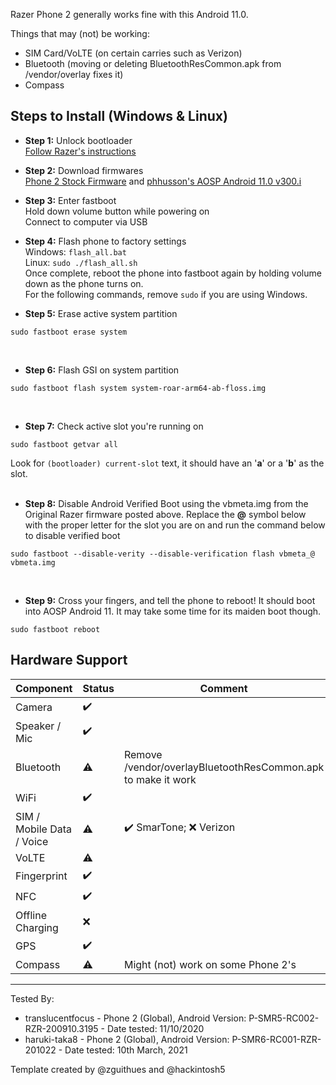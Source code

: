 Razer Phone 2 generally works fine with this Android 11.0.

Things that may (not) be working:
* SIM Card/VoLTE (on certain carries such as Verizon)
* Bluetooth (moving or deleting BluetoothResCommon.apk from /vendor/overlay fixes it)
* Compass

## Steps to Install (Windows & Linux)
* **Step 1:** Unlock bootloader\
[Follow Razer's instructions](https://developer.razer.com/razer-phone-dev-tools/general-instructions/?_ga=2.262586380.1842452119.1605102124-783954625.1600236093?_ga=2.262586380.1842452119.1605102124-783954625.1600236093)<br/>

* **Step 2:** Download firmwares\
 [Phone 2 Stock Firmware](https://s3.amazonaws.com/cheryl-factory-images/aura-p-release-3141-user-full.zip) and
 [phhusson's AOSP Android 11.0 v300.i](https://github.com/phhusson/treble_experimentations/releases/download/v300.i/system-roar-arm64-ab-floss.img.xz)<br/>

* **Step 3:** Enter fastboot\
    Hold down volume button while powering on\
    Connect to computer via USB<br/>

* **Step 4:** Flash phone to factory settings\
 Windows: `flash_all.bat`\
 Linux: `sudo ./flash_all.sh`\
 Once complete, reboot the phone into fastboot again by holding volume down as the phone turns on.\
 For the following commands, remove `sudo` if you are using Windows.


* **Step 5:** Erase active system partition
```
sudo fastboot erase system
```
<br/>


* **Step 6:** Flash GSI on system partition
```
sudo fastboot flash system system-roar-arm64-ab-floss.img
```
<br/>


* **Step 7:** Check active slot you're running on
```
sudo fastboot getvar all
```

Look for `(bootloader) current-slot` text, it should have an '**a**' or a '**b**' as the slot.<br/><br/>

* **Step 8:** Disable Android Verified Boot using the vbmeta.img from the Original Razer firmware posted above. Replace the **@** symbol below with the proper letter for the slot you are on and run the command below to disable verified boot
```
sudo fastboot --disable-verity --disable-verification flash vbmeta_@ vbmeta.img
```
<br/>

* **Step 9:** Cross your fingers, and tell the phone to reboot! It should boot into AOSP Android 11. It may take some time for its maiden boot though.
```
sudo fastboot reboot
```

## Hardware Support
| Component                 | Status |      Comment                                         |
|---------------------------|--------|------------------------------------------------------|
| Camera                    | ✔️     |                                                      |
| Speaker / Mic             | ✔️     |                                                      |
| Bluetooth                 | ⚠️     | Remove /vendor/overlayBluetoothResCommon.apk to make it work |
| WiFi                      | ✔️     |                                                      |
| SIM / Mobile Data / Voice | ⚠️     | ✔️ SmarTone; ❌ Verizon                             |
| VoLTE                     | ⚠️     |                                                      |
| Fingerprint               | ✔️     |                                                      |
| NFC                       | ✔️     |                                                      |
| Offline Charging          | ❌     |                                                      |
| GPS                       | ✔️     |                                                      |
| Compass                   | ⚠️     | Might (not) work on some Phone 2's                   |
---

Tested By:
* translucentfocus - Phone 2 (Global), Android Version: P-SMR5-RC002-RZR-200910.3195 - Date tested: 11/10/2020
* haruki-taka8 - Phone 2 (Global), Android Version: P-SMR6-RC001-RZR-201022 - Date tested: 10th March, 2021

Template created by @zguithues and @hackintosh5
